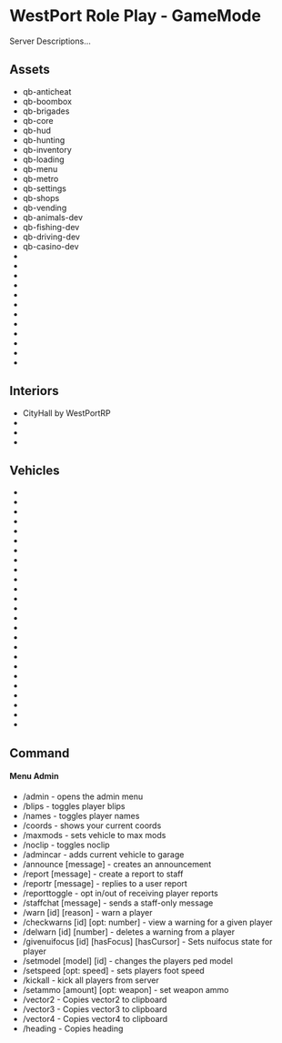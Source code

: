 # WestPort Role Play - GameMode
Server Descriptions...
## Assets
- qb-anticheat
- qb-boombox
- qb-brigades
- qb-core
- qb-hud
- qb-hunting
- qb-inventory
- qb-loading
- qb-menu
- qb-metro
- qb-settings
- qb-shops
- qb-vending
- qb-animals-dev
- qb-fishing-dev
- qb-driving-dev
- qb-casino-dev
- 
- 
- 
- 
- 
- 
- 
- 
- 
- 
- 
- 
## Interiors
- CityHall by WestPortRP
- 
- 
- 
## Vehicles
- 
- 
- 
- 
- 
- 
- 
- 
- 
- 
- 
- 
- 
- 
- 
- 
- 
- 
- 
- 
- 
- 
- 
- 
- 
## Command
#### Menu Admin
- /admin - opens the admin menu
- /blips - toggles player blips
- /names - toggles player names
- /coords - shows your current coords
- /maxmods - sets vehicle to max mods
- /noclip - toggles noclip
- /admincar - adds current vehicle to garage
- /announce [message] - creates an announcement
- /report [message] - create a report to staff
- /reportr [message] - replies to a user report
- /reporttoggle - opt in/out of receiving player reports
- /staffchat [message] - sends a staff-only message
- /warn [id] [reason] - warn a player
- /checkwarns [id] [opt: number] - view a warning for a given player
- /delwarn [id] [number] - deletes a warning from a player
- /givenuifocus [id] [hasFocus] [hasCursor] - Sets nuifocus state for player
- /setmodel [model] [id] - changes the players ped model
- /setspeed [opt: speed] - sets players foot speed
- /kickall - kick all players from server
- /setammo [amount] [opt: weapon] - set weapon ammo
- /vector2 - Copies vector2 to clipboard
- /vector3 - Copies vector3 to clipboard
- /vector4 - Copies vector4 to clipboard
- /heading - Copies heading
